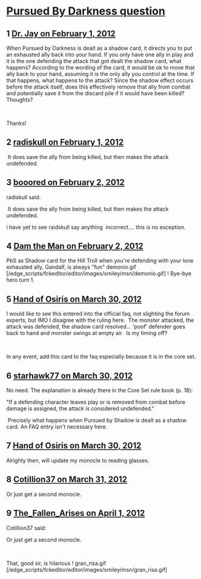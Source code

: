 # [Pursued By Darkness question](https://community.fantasyflightgames.com/topic/59912-pursued-by-darkness-question/)

## 1 [Dr. Jay on February 1, 2012](https://community.fantasyflightgames.com/topic/59912-pursued-by-darkness-question/?do=findComment&comment=588584)

When Pursued by Darkness is dealt as a shadow card, it directs you to put an exhausted ally back into your hand. If you only have one ally in play and it is the one defending the attack that got dealt the shadow card, what happens? According to the wording of the card, it would be ok to move that ally back to your hand, assuming it is the only ally you control at the time. If that happens, what happens to the attack? Since the shadow effect occurs before the attack itself, does this effectively remove that ally from combat and potentially save it from the discard pile if it would have been killed? Thoughts?

 

Thanks!

## 2 [radiskull on February 1, 2012](https://community.fantasyflightgames.com/topic/59912-pursued-by-darkness-question/?do=findComment&comment=588586)

 It does save the ally from being killed, but then makes the attack undefended.

## 3 [booored on February 2, 2012](https://community.fantasyflightgames.com/topic/59912-pursued-by-darkness-question/?do=findComment&comment=588626)

radiskull said:

 It does save the ally from being killed, but then makes the attack undefended.



i have yet to see raidskull say anything  incorrect.... this is no exception.

## 4 [Dam the Man on February 2, 2012](https://community.fantasyflightgames.com/topic/59912-pursued-by-darkness-question/?do=findComment&comment=588635)

PbS as Shadow card for the Hill Troll when you're defending with your lone exhausted ally, Gandalf, is always "fun" demonio.gif [/edge_scripts/fckeditor/editor/images/smiley/msn/demonio.gif] ! Bye-bye hero turn 1.

## 5 [Hand of Osiris on March 30, 2012](https://community.fantasyflightgames.com/topic/59912-pursued-by-darkness-question/?do=findComment&comment=611803)

I would like to see this entered into the official faq, not slighting the forum experts, but IMO I disagree with the ruling here.  The monster attacked, the attack was defended, the shadow card resolved... 'poof' defender goes back to hand and monster swings at empty air.  Is my timing off?

 

In any event, add this card to the faq especially because it is in the core set.

## 6 [starhawk77 on March 30, 2012](https://community.fantasyflightgames.com/topic/59912-pursued-by-darkness-question/?do=findComment&comment=611809)

No need. The explanation is already there in the Core Set rule book (p. 18):

"If a defending character leaves play or is removed from combat before damage is assigned, the attack is considered undefended."

 Precisely what happens when Pursued by Shadow is dealt as a shadow card. An FAQ entry isn't necessary here.

## 7 [Hand of Osiris on March 30, 2012](https://community.fantasyflightgames.com/topic/59912-pursued-by-darkness-question/?do=findComment&comment=611829)

Alrighty then, will update my monocle to reading glasses.

## 8 [Cotillion37 on March 31, 2012](https://community.fantasyflightgames.com/topic/59912-pursued-by-darkness-question/?do=findComment&comment=611999)

Or just get a second monocle.

## 9 [The_Fallen_Arises on April 1, 2012](https://community.fantasyflightgames.com/topic/59912-pursued-by-darkness-question/?do=findComment&comment=612232)

Cotillion37 said:

Or just get a second monocle.



 

That, good sir, is hilarious ! gran_risa.gif [/edge_scripts/fckeditor/editor/images/smiley/msn/gran_risa.gif]

